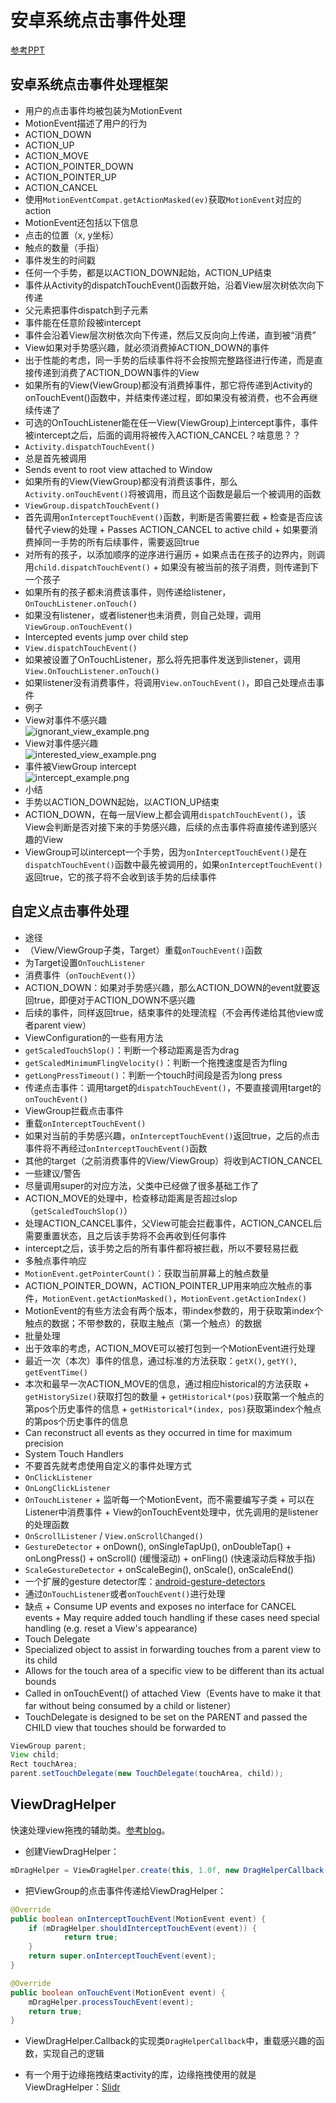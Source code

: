 # 安卓系统点击事件处理
[参考PPT](http://devsbuild.it/content/Mastering-Android-Touch-System)

## 安卓系统点击事件处理框架
+  用户的点击事件均被包装为MotionEvent
+  MotionEvent描述了用户的行为
  +  ACTION_DOWN
  +  ACTION_UP
  +  ACTION_MOVE
  +  ACTION_POINTER_DOWN
  +  ACTION_POINTER_UP
  +  ACTION_CANCEL
  +  使用`MotionEventCompat.getActionMasked(ev)`获取`MotionEvent`对应的action
+  MotionEvent还包括以下信息
  +  点击的位置（x, y坐标）
  +  触点的数量（手指）
  +  事件发生的时间戳
+  任何一个手势，都是以ACTION_DOWN起始，ACTION_UP结束
+  事件从Activity的dispatchTouchEvent()函数开始，沿着View层次树依次向下传递
  +  父元素把事件dispatch到子元素
  +  事件能在任意阶段被intercept
+  事件会沿着View层次树依次向下传递，然后又反向向上传递，直到被“消费”
  +  View如果对手势感兴趣，就必须消费掉ACTION_DOWN的事件
  +  出于性能的考虑，同一手势的后续事件将不会按照完整路径进行传递，而是直接传递到消费了ACTION_DOWN事件的View
  +  如果所有的View(ViewGroup)都没有消费掉事件，那它将传递到Activity的onTouchEvent()函数中，并结束传递过程，即如果没有被消费，也不会再继续传递了
+  可选的OnTouchListener能在任一View(ViewGroup)上intercept事件，事件被intercept之后，后面的调用将被传入ACTION_CANCEL？啥意思？？  
+  `Activity.dispatchTouchEvent()`
  +  总是首先被调用
  +  Sends event to root view attached to Window
  +  如果所有的View(ViewGroup)都没有消费该事件，那么`Activity.onTouchEvent()`将被调用，而且这个函数是最后一个被调用的函数
+  `ViewGroup.dispatchTouchEvent()`
  +  首先调用`onInterceptTouchEvent()`函数，判断是否需要拦截
    +  检查是否应该替代子view的处理
    +  Passes ACTION_CANCEL to active child
    +  如果要消费掉同一手势的所有后续事件，需要返回true
  +  对所有的孩子，以添加顺序的逆序进行遍历
    +  如果点击在孩子的边界内，则调用`child.dispatchTouchEvent()`
    +  如果没有被当前的孩子消费，则传递到下一个孩子
  +  如果所有的孩子都未消费该事件，则传递给listener，`OnTouchListener.onTouch()`
  +  如果没有listener，或者listener也未消费，则自己处理，调用`ViewGroup.onTouchEvent()`
  +  Intercepted events jump over child step
+  `View.dispatchTouchEvent()`
  +  如果被设置了OnTouchListener，那么将先把事件发送到listener，调用`View.OnTouchListener.onTouch()`
  +  如果listener没有消费事件，将调用`View.onTouchEvent()`，即自己处理点击事件
+  例子
  +  View对事件不感兴趣  
  ![ignorant_view_example.png](../assets/ignorant_view_example.png)
  +  View对事件感兴趣  
  ![interested_view_example.png](../assets/interested_view_example.png)
  +  事件被ViewGroup intercept  
  ![intercept_example.png](../assets/intercept_example.png)
+  小结
  +  手势以ACTION_DOWN起始，以ACTION_UP结束
  +  ACTION_DOWN，在每一层View上都会调用`dispatchTouchEvent()`，该View会判断是否对接下来的手势感兴趣，后续的点击事件将直接传递到感兴趣的View
  +  ViewGroup可以intercept一个手势，因为`onInterceptTouchEvent()`是在`dispatchTouchEvent()`函数中最先被调用的，如果`onInterceptTouchEvent()`返回true，它的孩子将不会收到该手势的后续事件

## 自定义点击事件处理
+  途径
  +  （View/ViewGroup子类，Target）重载`onTouchEvent()`函数
  +  为Target设置`OnTouchListener`
+  消费事件（`onTouchEvent()`）
  +  ACTION_DOWN：如果对手势感兴趣，那么ACTION_DOWN的event就要返回true，即便对于ACTION_DOWN不感兴趣
  +  后续的事件，同样返回true，结束事件的处理流程（不会再传递给其他view或者parent view）
+  ViewConfiguration的一些有用方法
  +  `getScaledTouchSlop()`：判断一个移动距离是否为drag
  +  `getScaledMinimumFlingVelocity()`：判断一个拖拽速度是否为fling
  +  `getLongPressTimeout()`：判断一个touch时间段是否为long press
+  传递点击事件：调用target的`dispatchTouchEvent()`，不要直接调用target的`onTouchEvent()`
+  ViewGroup拦截点击事件
  +  重载`onInterceptTouchEvent()`
  +  如果对当前的手势感兴趣，`onInterceptTouchEvent()`返回true，之后的点击事件将不再经过`onInterceptTouchEvent()`函数
  +  其他的target（之前消费事件的View/ViewGroup）将收到ACTION_CANCEL
+  一些建议/警告
  +  尽量调用super的对应方法，父类中已经做了很多基础工作了
  +  ACTION_MOVE的处理中，检查移动距离是否超过slop（`getScaledTouchSlop()`）
  +  处理ACTION_CANCEL事件，父View可能会拦截事件，ACTION_CANCEL后需要重置状态，且之后该手势将不会再收到任何事件
  +  intercept之后，该手势之后的所有事件都将被拦截，所以不要轻易拦截
+  多触点事件响应
  +  `MotionEvent.getPointerCount()`：获取当前屏幕上的触点数量
  +  ACTION_POINTER_DOWN，ACTION_POINTER_UP用来响应次触点的事件，`MotionEvent.getActionMasked()`，`MotionEvent.getActionIndex()`
  +  MotionEvent的有些方法会有两个版本，带index参数的，用于获取第index个触点的数据；不带参数的，获取主触点（第一个触点）的数据
+  批量处理  
  +  出于效率的考虑，ACTION_MOVE可以被打包到一个MotionEvent进行处理
  +  最近一次（本次）事件的信息，通过标准的方法获取：`getX()`, `getY()`, `getEventTime()`
  +  本次和最早一次ACTION_MOVE的信息，通过相应historical的方法获取
    +  `getHistorySize()`获取打包的数量
    +  `getHistorical*(pos)`获取第一个触点的第pos个历史事件的信息
    +  `getHistorical*(index, pos)`获取第index个触点的第pos个历史事件的信息
  +  Can reconstruct all events as they occurred in time for maximum precision
+  System Touch Handlers
  +  不要首先就考虑使用自定义的事件处理方式
  +  `OnClickListener`
  +  `OnLongClickListener`
  +  `OnTouchListener`
    +  监听每一个MotionEvent，而不需要编写子类
    +  可以在Listener中消费事件
    +  View的onTouchEvent处理中，优先调用的是listener的处理函数
  +  `OnScrollListener` / `View.onScrollChanged()`
  +  `GestureDetector`
    +  onDown(), onSingleTapUp(), onDoubleTap()
    +  onLongPress()
    +  onScroll() (缓慢滚动)
    +  onFling() (快速滚动后释放手指)
  +  `ScaleGestureDetector`
    +  onScaleBegin(), onScale(), onScaleEnd()
  +  一个扩展的gesture detector库：[android-gesture-detectors](https://github.com/Almeros/android-gesture-detectors)
  +  通过`OnTouchListener`或者`onTouchEvent()`进行处理
  +  缺点
    +  Consume UP events and exposes no interface for CANCEL events
    +  May require added touch handling if these cases need special handling (e.g. reset a View's appearance)
+  Touch Delegate
  +  Specialized object to assist in forwarding touches from a parent view to its child
  +  Allows for the touch area of a specific view to be different than its actual bounds
  +  Called in onTouchEvent() of attached View（Events have to make it that far without being consumed by a child or listener）
  +  TouchDelegate is designed to be set on the PARENT and passed the CHILD view that touches should be forwarded to
    
  ```java
  ViewGroup parent;
  View child;
  Rect touchArea;
  parent.setTouchDelegate(new TouchDelegate(touchArea, child));
  ```
  
## ViewDragHelper
快速处理view拖拽的辅助类。[参考blog](http://fedepaol.github.io/blog/2014/09/01/dragging-with-viewdraghelper/)。

+  创建ViewDragHelper：

```java
mDragHelper = ViewDragHelper.create(this, 1.0f, new DragHelperCallback());
```

+  把ViewGroup的点击事件传递给ViewDragHelper：

```java
@Override
public boolean onInterceptTouchEvent(MotionEvent event) {
    if (mDragHelper.shouldInterceptTouchEvent(event)) {
            return true;
    }
    return super.onInterceptTouchEvent(event);
}

@Override
public boolean onTouchEvent(MotionEvent event) {
    mDragHelper.processTouchEvent(event);
    return true;
}
```

+  ViewDragHelper.Callback的实现类`DragHelperCallback`中，重载感兴趣的函数，实现自己的逻辑

+  有一个用于边缘拖拽结束activity的库，边缘拖拽使用的就是ViewDragHelper：[Slidr](https://github.com/r0adkll/Slidr)
